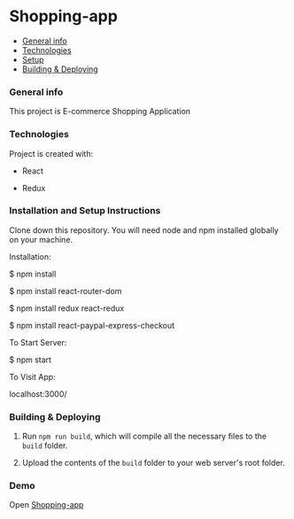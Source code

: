 # Shopping-app

- [General info](#general-info)
- [Technologies](#technologies)
- [Setup](#setup)
- [Building & Deploying](#building-&-Deploying)

### General info

This project is E-commerce Shopping Application

### Technologies

Project is created with:

- React

- Redux

### Installation and Setup Instructions

Clone down this repository. You will need node and npm installed globally on your machine.

Installation:

\$ npm install

\$ npm install react-router-dom

\$ npm install redux react-redux

\$ npm install react-paypal-express-checkout

To Start Server:

 \$ npm start

To Visit App:

  localhost:3000/

### Building & Deploying

1.  Run `npm run build`, which will compile all the necessary files to the
    `build` folder.

2.  Upload the contents of the `build` folder to your web server's root folder.

### Demo

Open [Shopping-app](https://react-shop-app.netlify.app/)

